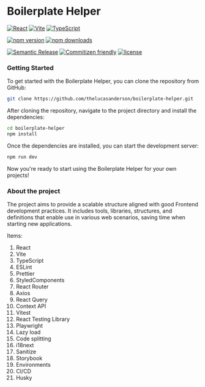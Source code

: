 # Boilerplate Helper

[![React](https://img.shields.io/badge/React-20232A?style=for-the-badge&logo=react&logoColor=61DAFB)](https://reactjs.org/)
[![Vite](https://img.shields.io/badge/Vite-B73BFE?style=for-the-badge&logo=vite&logoColor=FFD62E)](https://vitejs.dev/)
[![TypeScript](https://img.shields.io/badge/TypeScript-007ACC?style=for-the-badge&logo=typescript&logoColor=white)](https://www.typescriptlang.org/)


[![npm version](https://img.shields.io/npm/v/boilerplate-helper.svg?style=flat-square)](https://www.npmjs.com/package/boilerplate-helper)
[![npm downloads](https://img.shields.io/npm/dm/boilerplate-helper.svg?style=flat-square)](https://www.npmjs.com/package/boilerplate-helper)

[![Semantic Release](https://img.shields.io/badge/%20%20%F0%9F%93%A6%F0%9F%9A%80-semantic--release-e10079.svg?style=flat-square)]()
[![Commitizen friendly](https://img.shields.io/badge/commitizen-friendly-brightgreen.svg)](http://commitizen.github.io/cz-cli/)
[![license](https://img.shields.io/badge/License-MIT-blue.svg)](https://github.com/thelucasanderson/boilerplate-helper/blob/main/LICENSE)


### Getting Started

To get started with the Boilerplate Helper, you can clone the repository from GitHub:

```bash
git clone https://github.com/thelucasanderson/boilerplate-helper.git
```

After cloning the repository, navigate to the project directory and install the dependencies:

```bash
cd boilerplate-helper
npm install
```

Once the dependencies are installed, you can start the development server:

```bash
npm run dev
```

Now you're ready to start using the Boilerplate Helper for your own projects!


### About the project
The project aims to provide a scalable structure aligned with good Frontend development practices. It includes tools, libraries, structures, and definitions that enable use in various web scenarios, saving time when starting new applications.

Items: 

1. React
2. Vite
3. TypeScript
4. ESLint
5. Prettier
6. StyledComponents
7. React Router
8. Axios
9. React Query
10. Context API
11. Vitest
12. React Testing Library
13. Playwright
14. Lazy load
15. Code splitting
16. i18next
17. Sanitize
18. Storybook
19. Environments
20. CI/CD
21. Husky